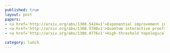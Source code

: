 ```yaml
---
published: true
layout: post
papers:
- <a href='http://arxiv.org/abs/1308.5424v1'>Exponential improvement in precision for Hamiltonian-evolution simulation, Berry2013</a>
- <a href='http://arxiv.org/abs/1308.5788v1'>Quantum interactive proofs and the complexity of entanglement detection, Milner2013</a>
- <a href='http://arxiv.org/abs/1308.4776v1'>High-threshold topological quantum error correction against biased noise, Stephens2013</a>

category: lunch
---
```

